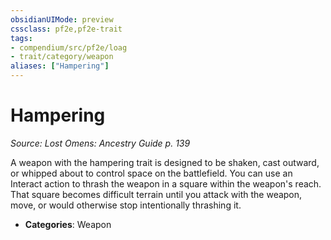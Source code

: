 ```yaml
---
obsidianUIMode: preview
cssclass: pf2e,pf2e-trait
tags:
- compendium/src/pf2e/loag
- trait/category/weapon
aliases: ["Hampering"]
---
```

# Hampering  
*Source: Lost Omens: Ancestry Guide p. 139*  

A weapon with the hampering trait is designed to be shaken, cast outward, or whipped about to control space on the battlefield. You can use an Interact action to thrash the weapon in a square within the weapon's reach. That square becomes difficult terrain until you attack with the weapon, move, or would otherwise stop intentionally thrashing it.

- **Categories**: Weapon